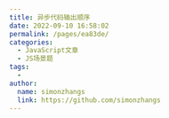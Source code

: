 ```yaml
---
title: 异步代码输出顺序
date: 2022-09-10 16:58:02
permalink: /pages/ea83de/
categories:
  - JavaScript文章
  - JS场景题
tags:
  - 
author: 
  name: simonzhangs
  link: https://github.com/simonzhangs
---
```

